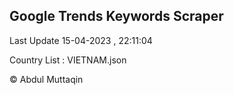 

## Google Trends Keywords Scraper 
 
Last Update 15-04-2023 , 22:11:04

Country List :
VIETNAM.json



© Abdul Muttaqin 
